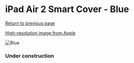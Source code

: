 # iPad Air 2 Smart Cover - Blue

[Return to previous page](/ipad_air)

[High-resolution image from Apple](https://store.storeimages.cdn-apple.com/8756/as-images.apple.com/is/MGTQ2?wid=4500&hei=4500&fmt=png)

<div style="width: 384px"><img src="/everyphone/MGTQ2.png" alt="Blue"></div>

### Under construction
